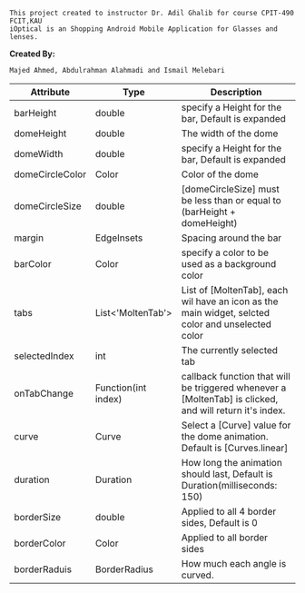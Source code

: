 ```
This project created to instructor Dr. Adil Ghalib for course CPIT-490 FCIT,KAU
iOptical is an Shopping Android Mobile Application for Glasses and lenses.
```
<b> Created By: </b>
```
Majed Ahmed, Abdulrahman Alahmadi and Ismail Melebari
```

| Attribute     | Type          | Description   |
| ------------- | ------------- | ------------- |
| barHeight     | double        | specify a Height for the bar, Default is expanded  |
| domeHeight     | double        | The width of the dome  |
| domeWidth     | double        | specify a Height for the bar, Default is expanded  |
| domeCircleColor     | Color        | Color of the dome  |
| domeCircleSize     | double        | [domeCircleSize] must be less than or equal to (barHeight + domeHeight)  |
| margin     | EdgeInsets        | Spacing around the bar  |
| barColor     | Color        | specify a color to be used as a background color  |
| tabs     | List<'MoltenTab'>        | List of [MoltenTab], each wil have an icon as the main widget, selcted color and unselected color  |
| selectedIndex     | int        | The currently selected tab  |
| onTabChange     | Function(int index)        | callback function that will be triggered whenever a [MoltenTab] is clicked, and will return it's index.  |
| curve     | Curve        | Select a [Curve] value for the dome animation. Default is [Curves.linear]  |
| duration     | Duration        | How long the animation should last, Default is Duration(milliseconds: 150)  |
| borderSize     | double        | Applied to all 4 border sides, Default is 0  |
| borderColor     | Color        | Applied to all border sides  |
| borderRaduis     | BorderRadius        | How much each angle is curved.  |

